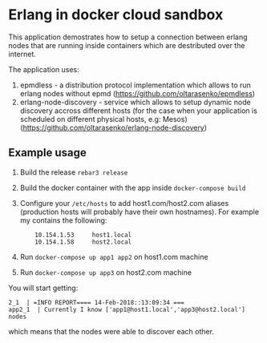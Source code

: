 # Erlang in docker cloud sandbox #

This application demostrates how to setup a connection between erlang nodes
that are running inside containers which are destributed over the internet.

The application uses:
 1. epmdless - a distribution protocol implementation which allows to run erlang nodes without epmd (https://github.com/oltarasenko/epmdless)
 2. erlang-node-discovery - service which allows to setup dynamic node discovery accross different hosts (for the case when your application is scheduled on different physical hosts, e.g: Mesos) (https://github.com/oltarasenko/erlang-node-discovery)

 ## Example usage ##

 1) Build the release `rebar3 release`
 2) Build the docker container with the app inside `docker-compose build`
 3) Configure your `/etc/hosts` to add host1.com/host2.com aliases (production hosts will probably have their own hostnames). For example my contains the following:

    ```
        10.154.1.53     host1.local
        10.154.1.58     host2.local
    ```

 4) Run `docker-compose up app1 app2` on host1.com machine
 5) Run `docker-compose up app3` on host2.com machine

You will start getting:
```
2_1  | =INFO REPORT==== 14-Feb-2018::13:09:34 ===
app2_1  | Currently I know ['app1@host1.local','app3@host2.local'] nodes
```
which means that the nodes were able to discover each other.
